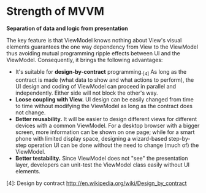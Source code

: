 # Strength of MVVM

**Separation of data and logic from presentation**

The key feature is that ViewModel knows nothing about View's visual elements guarantees the one way dependency from View to the ViewModel thus avoiding mutual programming ripple effects between UI and the ViewModel. Consequently, it brings the following advantages:

* It's suitable for **design-by-contract** programming.<sub>[4]</sub> As long as the contract is made (what data to show and what actions to perform), the UI design and coding of ViewModel can proceed in parallel and independently. Either side will not block the other's way.
* **Loose coupling with View.** UI design can be easily changed from time to time without modifying the ViewModel as long as the contract does not change.
* **Better reusability.** It will be easier to design different views for different devices with a common ViewModel. For a desktop browser with a bigger screen, more information can be shown on one page; while for a smart phone with limited display space, designing a wizard-based step-by-step operation UI can be done without the need to change (much of) the ViewModel.
* **Better testability.** Since ViewModel does not "see" the presentation layer, developers can unit-test the ViewModel class easily without UI elements.

[4]: Design by contract
http://en.wikipedia.org/wiki/Design_by_contract
